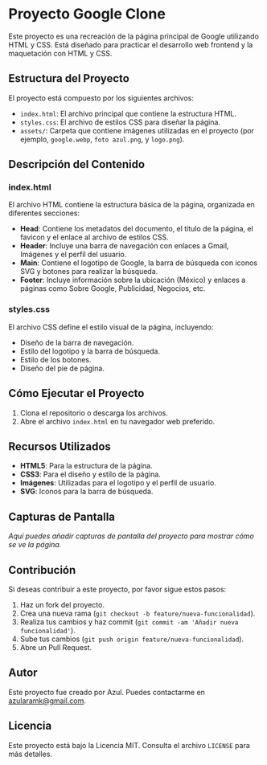 # Proyecto Google Clone

Este proyecto es una recreación de la página principal de Google utilizando HTML y CSS. Está diseñado para practicar el desarrollo web frontend y la maquetación con HTML y CSS.

## Estructura del Proyecto

El proyecto está compuesto por los siguientes archivos:

- `index.html`: El archivo principal que contiene la estructura HTML.
- `styles.css`: El archivo de estilos CSS para diseñar la página.
- `assets/`: Carpeta que contiene imágenes utilizadas en el proyecto (por ejemplo, `google.webp`, `foto azul.png`, y `logo.png`).

## Descripción del Contenido

### index.html

El archivo HTML contiene la estructura básica de la página, organizada en diferentes secciones:

- **Head**: Contiene los metadatos del documento, el título de la página, el favicon y el enlace al archivo de estilos CSS.
- **Header**: Incluye una barra de navegación con enlaces a Gmail, Imágenes y el perfil del usuario.
- **Main**: Contiene el logotipo de Google, la barra de búsqueda con iconos SVG y botones para realizar la búsqueda.
- **Footer**: Incluye información sobre la ubicación (México) y enlaces a páginas como Sobre Google, Publicidad, Negocios, etc.

### styles.css

El archivo CSS define el estilo visual de la página, incluyendo:

- Diseño de la barra de navegación.
- Estilo del logotipo y la barra de búsqueda.
- Estilo de los botones.
- Diseño del pie de página.

## Cómo Ejecutar el Proyecto

1. Clona el repositorio o descarga los archivos.
2. Abre el archivo `index.html` en tu navegador web preferido.

## Recursos Utilizados

- **HTML5**: Para la estructura de la página.
- **CSS3**: Para el diseño y estilo de la página.
- **Imágenes**: Utilizadas para el logotipo y el perfil de usuario.
- **SVG**: Iconos para la barra de búsqueda.

## Capturas de Pantalla

_Aquí puedes añadir capturas de pantalla del proyecto para mostrar cómo se ve la página._

## Contribución

Si deseas contribuir a este proyecto, por favor sigue estos pasos:

1. Haz un fork del proyecto.
2. Crea una nueva rama (`git checkout -b feature/nueva-funcionalidad`).
3. Realiza tus cambios y haz commit (`git commit -am 'Añadir nueva funcionalidad'`).
4. Sube tus cambios (`git push origin feature/nueva-funcionalidad`).
5. Abre un Pull Request.

## Autor

Este proyecto fue creado por Azul. Puedes contactarme en azularamk@gmail.com.

## Licencia

Este proyecto está bajo la Licencia MIT. Consulta el archivo `LICENSE` para más detalles.
